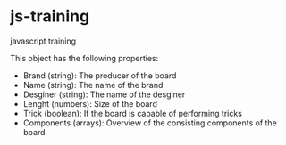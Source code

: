 # js-training
javascript training

This object has the following properties: 
- Brand (string): The producer of the board
- Name (string): The name of the brand
- Desginer (string): The name of the desginer
- Lenght (numbers): Size of the board
- Trick (boolean): If the board is capable of performing tricks
- Components (arrays): Overview of the consisting components of the board
